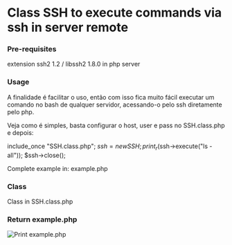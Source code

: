 # Class SSH to execute commands via ssh in server remote

### Pre-requisites

extension ssh2 1.2 / libssh2 1.8.0 in php server

### Usage

A finalidade é facilitar o uso, então com isso fica muito fácil executar um comando no bash de qualquer servidor, acessando-o pelo ssh diretamente pelo php.

Veja como é simples, basta configurar o host, user e pass no SSH.class.php e depois:

include_once "SSH.class.php";
$ssh = new SSH;
print_r($ssh->execute("ls -all"));
$ssh->close();

Complete example in: example.php

### Class

Class in SSH.class.php

### Return example.php

![Print example.php](https://i.imgur.com/wmz5LN7.png)
